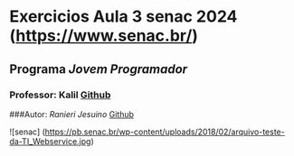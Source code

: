 # Exercicios Aula 3 senac 2024 (https://www.senac.br/)

## Programa *Jovem Programador* 

### Professor: Kalil [Github](https://github.com/profKalil "Clique e acesse agora!") 

###Autor: *Ranieri Jesuino* [Github](https://github.com/Ranierij "Clique e acesse agora!") 

![senac] (https://pb.senac.br/wp-content/uploads/2018/02/arquivo-teste-da-TI_Webservice.jpg)


